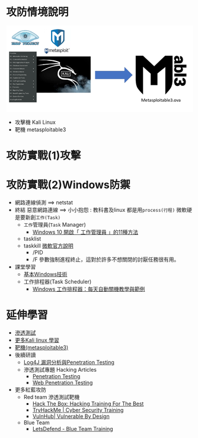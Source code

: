 # 攻防情境說明
![攻防情境說明](scenario.png)

- 攻擊機 Kali Linux
- 靶機 metasploitable3 

# 攻防實戰(1)攻擊
# 攻防實戰(2)Windows防禦
- 網路連線偵測 ==> netstat
- 終結 惡意網路連線 ==> 小小抱怨 : 教科書及linux 都是用`process(行程)` 微軟硬是要新創`工作(Task)` 
  - `工作`管理員(`Task` Manager)
    - [Windows 10 開啟「 工作管理員 」的11種方法](https://walker-a.com/archives/3436) 
  - tasklist
  - taskkill [微軟官方說明](https://learn.microsoft.com/zh-tw/windows-server/administration/windows-commands/taskkill)
    - /PID
    -  /F 參數強制進程終止，這對於許多不想關閉的討厭任務很有用。 
- 課堂學習
  - [基本Windows技術](BasicWindows.md)
  - 工作排程器(Task Scheduler)
    - [Windows 工作排程器：每天自動關機教學與範例](https://officeguide.cc/windows-task-scheduler-auto-shutdown-tutorial/) 

# 延伸學習
- [滲透測試](PT.md)
- [更多Kali linux 學習](Kali202304.md)
- [靶機(metasploitable3)](metasploitable3.md)
- 後續研讀
  - [Log4J 漏洞分析與Penetration Testing](https://www.hackingarticles.in/a-detailed-guide-on-log4j-penetration-testing/)
  - 滲透測試專題 Hacking Articles
    - [Penetration Testing](https://www.hackingarticles.in/penetration-testing/)
    - [Web Penetration Testing](https://www.hackingarticles.in/web-penetration-testing/)
- 更多紅藍攻防
  - Red team 滲透測試靶機
    - [Hack The Box: Hacking Training For The Best](https://www.hackthebox.com/)
    - [TryHackMe | Cyber Security Training](https://tryhackme.com/)
    - [VulnHub| Vulnerable By Design](https://www.vulnhub.com/) 
  - Blue Team
    - [LetsDefend - Blue Team Training](https://www.letsdefend.io/) 

